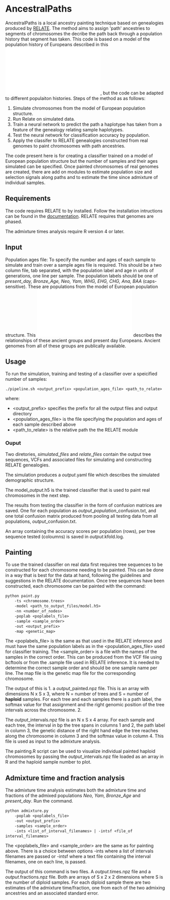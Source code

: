 # AncestralPaths

AncestralPaths is a local ancestry painting technique based on genealogies produced by [RELATE](https://myersgroup.github.io/relate/). The method aims to assign 'path' ancestries to segments of chromosomes the decribe the path back through a population history that segment has taken. This code is based on a model of the population history of Europeans described in this ![figure](Model_schematic.pdf), but the code can be adapted to different populaiton histories. Steps of the method as as follows:

1. Simulate chromosomes from the model of European population structure.
2. Run Relate on simulated data.
3. Train a neural network to predict the path a haplotype has taken from a feature of the genealogy relating sample haplotypes.
4. Test the neural network for classification accuracy by population.
5. Apply the classifer to RELATE genealogies constructed from real genomes to paint chromosomes with path ancestries. 

The code present here is for creating a classifier trained on a model of European population structure but the number of samples and their ages simulated can be specified. Once painted chromosomes of real genomes are created, there are add on modules to estimate population size and selection signals along paths and to estimate the time since admixture of individual samples. 

## Requirements

The code requires RELATE to by installed. Follow the installation intructions can be found in the [documentation](https://myersgroup.github.io/relate/). RELATE requires that genomes are phased.

The admixture times analysis require R version 4 or later.  

## Input

Population ages file: To specify the number and ages of each sample to simulate and train over a sample ages file is required. This should be a two column file, tab separated, with the population label and age in units of generations, one line per sample. The population labels should be one of *present_day, Bronze_Age, Neo, Yam, WHG, EHG, CHG, Ana, BAA* (caps-sensitive). These are populations from the model of European population structure. This ![figure](Model_schematic.pdf) describes the relationships of these ancient groups and present day Europeans. Ancient genomes from all of these groups are publically available.

## Usage

To run the simulation, training and testing of a classifier over a speicified number of samples:

```
./pipeline.sh <output_prefix> <population_ages_file> <path_to_relate>
```
where:

- <output_prefix> specifies the prefix for all the output files and output directory
- <population_ages_file> is the file specifying the population and ages of each sample described above
- <path_to_relate> is the relative path the the RELATE module

### Ouput 

Two diretories, *simulated_files* and *relate_files* contain the output tree sequences, VCFs and associated files for simulating and constructing RELATE genealogies.

The simulation produces a *output*.yaml file which describes the simulated demographic structure. 

The model_*output*.h5 is the trained classifier that is used to paint real chromosomes in the next step. 

The results from testing the classifier in the form of confusion matrices are saved. One for each population as *output*_*population*_confusion.txt, and one total confusion matrix produced from pooling all testing data from all populations, *output*_confusion.txt.

An array containing the accuracy scores per population (rows), per tree sequence tested (coloumns) is saved in *output*.kfold.log. 

## Painting

To use the trained classifier on real data first requires tree sequences to be constructed for each chromosome needing to be painted. This can be done in a way that is best for the data at hand, following the guidelines and suggestions in the RELATE documentation. Once tree sequences have been constructed, each chromosome can be painted with the command: 

```
python paint.py 
	-ts <chromosome.trees> 
	-model <path_to_output_files/model.h5> 
	-nn <number_of_nodes> 
	-poplab <poplabels_file> 
	-sample <sample_order> 
	-out <output_prefix> 
	-map <genetic_map> 
```

The <poplabels_file> is the same as that used in the RELATE inference and must have the same population labels as in the <population_ages_file> used for classifier training. The <sample_order> is a file with the names of the samples in the correct order. This can be produced from the VCF file using bcftools or from the .sample file used in RELATE inference. It is needed to determine the correct sample order and should be one sample name per line. The map file is the genetic map file for the corresponding chromosome.  

The output of this is 1. a *output*_painted.npz file. This is an array with dimensions N x S x 3, where N = number of trees and S = number of **haploid** samples. For each tree and each samples there is a path label, the softmax value for that assignment and the right genomic position of the tree intervals across the chromosome. 2. 

The *output*_intervals.npz file is an N x S x 4 array. For each sample and each tree, the interval in bp the tree spans in columns 1 and 2, the path label in column 3, the genetic distance of the right hand edge the tree reaches along the chromosome in column 3 and the softmax value in column 4. This file is used as input to the admixture analysis.

The painting.R script can be used to visualize individual painted haploid chromosomes by passing the *output*_intervals.npz file loaded as an array in R and the haploid sample number to plot.

## Admixture time and fraction analysis

The admixture time analysis estimates both the admixture time and fractions of the admixed populations *Neo, Yam, Bronze_Age* and *present_day*. Run the command. 

```
python admixture.py 
	-poplab <poplabels_file> 
	-out <output_prefix> 
	-samples <sample_order> 
	-ints <list_of_interval_filenames> | -intsf <file_of interval_filenames>
```

The <poplabels_file> and <sample_order> are the same as for painting above. There is a choice between options -ints where a list of intervals filenames are passed or -intsf where a text file containing the interval filenames, one on each line, is passed. 

The output of this command is two files. A *output*.times.npz file and a *output*.fractions.npz file. Both are arrays of S x 2 x 2 dimensions where S is the number of diploid samples. For each diploid sample there are two estimates of the admixture time/fraction, one from each of the two admixing ancestries and an associated standard error.    
 
